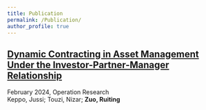 ```yaml
---
title: Publication
permalink: /Publication/
author_profile: true
---
```


## [Dynamic Contracting in Asset Management Under the Investor-Partner-Manager Relationship](https://doi.org/10.1287/opre.2021.0031)
February 2024, Operation Research  
Keppo, Jussi; Touzi, Nizar; **Zuo, Ruiting**
